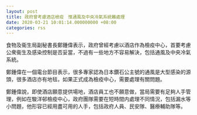 ```yaml
---
layout: post
title: 政府曾考慮酒店檢疫　惟通風及中央冷氣系統難處理
date: 2020-03-21 10:01:14.000000000 +08:00
categories: rss
---
```


食物及衞生局副秘書長鄭鍾偉表示，政府曾經考慮以酒店作為檢疫中心，首要考慮公衆衞生及感染控制是否妥當，不過有一些地方不容易解決，包括通風及中央冷氣系統。

鄭鍾偉在一個電台節目表示，很多專家認為日本鑽石公主號的通風是大型感染的源頭，很多酒店亦有地毯，如果正式成為檢疫中心，需要處理有關問題。

鄭鍾偉說，即使酒店願意提供場地，酒店員工也不願意做，當局需要有足夠人手管理，例如在駿洋邨檢疫中心，政府團隊需要在短時間内處理不同情況，包括漏水等小問題，他形容已經用盡可用的人手，包括政府人員、民安隊、醫療輔助隊等。
